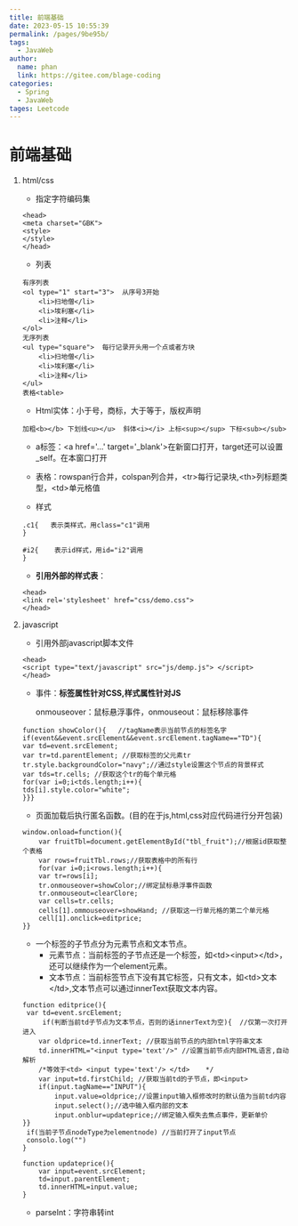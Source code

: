 ```yaml
---
title: 前端基础
date: 2023-05-15 10:55:39
permalink: /pages/9be95b/
tags: 
  - JavaWeb
author: 
  name: phan
  link: https://gitee.com/blage-coding
categories: 
  - Spring
  - JavaWeb
tages: Leetcode
---
```

# 前端基础

1. html/css

   - 指定字符编码集

   ```
   <head>
   <meta charset="GBK">
   <style>
   </style>
   </head>
   ```

   - 列表

   ```
   有序列表
   <ol type="1" start="3">  从序号3开始
       <li>扫地僧</li>
       <li>埃利塞</li>
       <li>注释</li>
   </ol>
   无序列表
   <ul type="square">  每行记录开头用一个点或者方块
       <li>扫地僧</li>
       <li>埃利塞</li>
       <li>注释</li>
   </ul>
   表格<table>
   ```

   - Html实体：小于号，商标，大于等于，版权声明

   ```
   加粗<b></b> 下划线<u></u>  斜体<i></i> 上标<sup></sup> 下标<sub></sub>
   ```

   - a标签：\<a href='...'  target='\_blank'>在新窗口打开，target还可以设置_self。在本窗口打开

   - 表格：rowspan行合并，colspan列合并，\<tr>每行记录块,\<th>列标题类型，\<td>单元格值

   - 样式

   ```
   .c1{   表示类样式，用class="c1"调用
   }
   
   #i2{    表示id样式，用id="i2"调用
   }
   ```

   - **引用外部的样式表**：

   ```
   <head>
   <link rel='stylesheet' href="css/demo.css">
   </head>
   ```

2. javascript

   - 引用外部javascript脚本文件

   ```
   <head>
   <script type="text/javascript" src="js/demp.js"> </script>
   </head>
   ```

   - 事件：**标签属性针对CSS,样式属性针对JS**

     onmouseover：鼠标悬浮事件，onmouseout：鼠标移除事件

   ```
   function showColor(){   //tagName表示当前节点的标签名字
   if(event&&event.srcElement&&event.srcElement.tagName=="TD"){ 
   var td=event.srcElement;
   var tr=td.parentElement; //获取标签的父元素tr
   tr.style.backgroundColor="navy";//通过style设置这个节点的背景样式
   var tds=tr.cells; //获取这个tr的每个单元格
   for(var i=0;i<tds.length;i++){
   tds[i].style.color="white";
   }}}
   ```

   - 页面加载后执行匿名函数。(目的在于js,html,css对应代码进行分开包装)

   ```
   window.onload=function(){
       var fruitTbl=document.getElementById("tbl_fruit");//根据id获取整个表格
       var rows=fruitTbl.rows;//获取表格中的所有行
       for(var i=0;i<rows.length;i++){
       var tr=rows[i];
       tr.onmouseover=showColor;//绑定鼠标悬浮事件函数
       tr.onmouseout=clearClore;
       var cells=tr.cells;
       cells[1].ommouseover=showHand; //获取这一行单元格的第二个单元格
       cell[1].onclick=editprice;
   }}
   ```

   - 一个标签的子节点分为元素节点和文本节点。
     - 元素节点：当前标签的子节点还是一个标签，如\<td>\<input>\</td>，还可以继续作为一个element元素。
     - 文本节点：当前标签节点下没有其它标签，只有文本，如\<td>文本\</td>,文本节点可以通过innerText获取文本内容。

   ```
   function editprice(){
   	var td=event.srcElement;
    	if(判断当前td子节点为文本节点，否则的话innerText为空){  //仅第一次打开进入
       var oldprice=td.innerText; //获取当前节点的内部html字符串文本
       td.innerHTML="<input type='text'/>" //设置当前节点内部HTML语言,自动解析
       /*等效于<td> <input type='text'/> </td>    */
       var input=td.firstChild; //获取当前td的子节点，即<input>
       if(input.tagName=="INPUT"){
           input.value=oldprice;//设置input输入框修改时的默认值为当前td内容
           input.select();//选中输入框内部的文本
           input.onblur=updateprice;//绑定输入框失去焦点事件，更新单价
   }}
   	if(当前子节点nodeType为elementnode) //当前打开了input节点
   	consolo.log("")
   }
   
   function updateprice(){
       var input=event.srcElement;
       td=input.parentElement;
       td.innerHTML=input.value;
   }
   ```

   - parseInt：字符串转int

